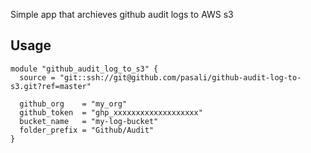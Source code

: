 Simple app that archieves github audit logs to AWS s3

## Usage

```hcl
module "github_audit_log_to_s3" {
  source = "git::ssh://git@github.com/pasali/github-audit-log-to-s3.git?ref=master"
  
  github_org    = "my_org"
  github_token  = "ghp_xxxxxxxxxxxxxxxxxxx"
  bucket_name   = "my-log-bucket"
  folder_prefix = "Github/Audit"
}
```